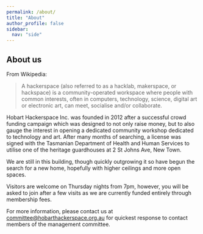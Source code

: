 ```yaml
---
permalink: /about/
title: "About"
author_profile: false
sidebar:
  nav: "side"
---
```


## About us

From Wikipedia:

> A hackerspace (also referred to as a hacklab, makerspace, or
> hackspace) is a community-operated workspace where people with common
> interests, often in computers, technology, science, digital art or
> electronic art, can meet, socialise and/or collaborate.

Hobart Hackerspace Inc. was founded in 2012 after a successful crowd
funding campaign which was designed to not only raise money, but to also
gauge the interest in opening a dedicated community workshop dedicated
to technology and art. After many months of searching, a license was
signed with the Tasmanian Department of Health and Human Services to
utilise one of the heritage guardhouses at 2 St Johns Ave, New Town.

We are still in this building, though quickly outgrowing it so have
begun the search for a new home, hopefully with higher ceilings and more
open spaces.

Visitors are welcome on Thursday nights from 7pm, however, you will be
asked to join after a few visits as we are currently funded entirely
through membership fees.

For more information, please contact us at
committee@hobarthackerspace.org.au for quickest response to contact
members of the management committee.
